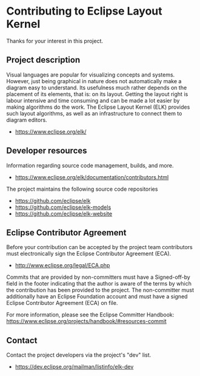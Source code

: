 # Contributing to Eclipse Layout Kernel

Thanks for your interest in this project.

## Project description

Visual languages are popular for visualizing concepts and systems. However, just
being graphical in nature does not automatically make a diagram easy to
understand. Its usefulness much rather depends on the placement of its elements,
that is: on its layout. Getting the layout right is labour intensive and time
consuming and can be made a lot easier by making algorithms do the work. The
Eclipse Layout Kernel (ELK) provides such layout algorithms, as well as an
infrastructure to connect them to diagram editors.

* https://www.eclipse.org/elk/

## Developer resources

Information regarding source code management, builds, and more.

* https://www.eclipse.org/elk/documentation/contributors.html

The project maintains the following source code repositories

* https://github.com/eclipse/elk
* https://github.com/eclipse/elk-models
* https://github.com/eclipse/elk-website

## Eclipse Contributor Agreement

Before your contribution can be accepted by the project team contributors must
electronically sign the Eclipse Contributor Agreement (ECA).

* http://www.eclipse.org/legal/ECA.php

Commits that are provided by non-committers must have a Signed-off-by field in
the footer indicating that the author is aware of the terms by which the
contribution has been provided to the project. The non-committer must
additionally have an Eclipse Foundation account and must have a signed Eclipse
Contributor Agreement (ECA) on file.

For more information, please see the Eclipse Committer Handbook:
https://www.eclipse.org/projects/handbook/#resources-commit

## Contact

Contact the project developers via the project's "dev" list.

* https://dev.eclipse.org/mailman/listinfo/elk-dev